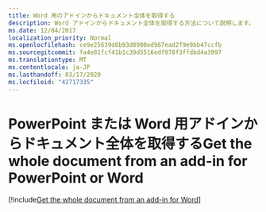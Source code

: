 ```yaml
---
title: Word 用のアドインからドキュメント全体を取得する
description: Word アドインからドキュメント全体を取得する方法について説明します。
ms.date: 12/04/2017
localization_priority: Normal
ms.openlocfilehash: ce9e25639d8b93d8908ed967ead2f9e9bb47ccfb
ms.sourcegitcommit: fa4e81fcf41b1c39d5516edf078f3ffdbd4a3997
ms.translationtype: MT
ms.contentlocale: ja-JP
ms.lasthandoff: 03/17/2020
ms.locfileid: "42717335"
---
```

# <a name="get-the-whole-document-from-an-add-in-for-powerpoint-or-word"></a><span data-ttu-id="656af-103">PowerPoint または Word 用アドインからドキュメント全体を取得する</span><span class="sxs-lookup"><span data-stu-id="656af-103">Get the whole document from an add-in for PowerPoint or Word</span></span>

[!include[Get the whole document from an add-in for Word](../includes/file-get-the-whole-document-from-an-add-in-for-powerpoint-or-word.md)]

